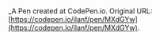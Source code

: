 # 
 _A Pen created at CodePen.io. Original URL: [https://codepen.io/ilanf/pen/MXdGYw](https://codepen.io/ilanf/pen/MXdGYw).

 